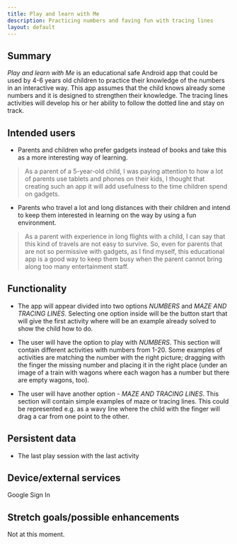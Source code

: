 ```yaml
---
title: Play and learn with Me
description: Practicing numbers and faving fun with tracing lines
layout: default
---
```


## Summary

*Play and learn with Me* is an educational safe Android app that could be used by 4-6 years old children to practice their knowledge of the numbers in an interactive way. This app assumes that the child knows already some numbers and it is designed to strengthen their knowledge. The tracing lines activities will develop his or her ability to follow the dotted line and stay on track.  

## Intended users

 * Parents and children who prefer gadgets instead of books and take this as a more interesting way of learning.
 
> As a parent of a 5-year-old child, I was paying attention to how a lot of parents use tablets and phones on their kids, I thought that creating such an app it will add usefulness to the time children spend on gadgets.

* Parents who travel a lot and long distances with their children and intend to keep them interested in learning on the way by using a fun environment.

> As a parent with experience in long flights with a child, I can say that this kind of travels are not easy to survive. So, even for parents that are not so permissive with gadgets, as I find myself, this educational app is a good way to keep them busy when the parent cannot bring along too many entertainment staff.

## Functionality

* The app will appear divided into two options *NUMBERS* and *MAZE AND TRACING LINES*. Selecting one option inside will be the button start that will give the first activity where will be an example already solved to show the child how to do.

* The user will have the option to play with *NUMBERS*. This section will contain different activities with numbers from 1-20. Some examples of activities are matching the number with the right picture; dragging with the finger the missing number and placing it in the right place (under an image of a train with wagons where each wagon has a number but there are empty wagons, too). 

* The user will have another option - *MAZE AND TRACING LINES*. This section will contain simple examples of maze or tracing lines. This could be represented e.g. as a wavy line where the child with the finger will drag a car from one point to the other. 


## Persistent data

* The last play session with the last activity
    
## Device/external services

Google Sign In

## Stretch goals/possible enhancements 

Not at this moment. 
